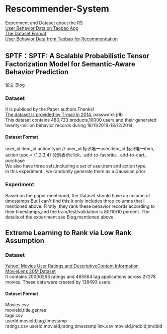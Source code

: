 # Rescommender-System
Experiment and Dataset about the RS<br>
[User Behavior Data on Taobao App](https://tianchi.aliyun.com/datalab/dataSet.html?spm=5176.100073.0.0.16ca3ea7n771BU&dataId=46)<br>
[The Dataset Format](https://tianchi.aliyun.com/competition/information.htm?spm=5176.100067.5678.2.2f7378f6K40P0t&raceId=1)<br>
[User Behavior Data from Taobao for Recommendation](https://tianchi.aliyun.com/datalab/dataSet.html?spm=5176.100073.0.0.740b3ea7jTKRA1&dataId=649)
## SPTF：SPTF: A Scalable Probabilistic Tensor Factorization Model for Semantic-Aware Behavior Prediction
[论文](https://ieeexplore.ieee.org/document/8215531)
[Blog](https://statusrank.xyz/2018/11/14/SPTF/)<br>
### Dataset
  It is publiced by the Paper authors.Thanks!<br>
  [The dataset is provided by T-mall in 2014.]( http://pan.baidu.com/s/1mhQ0ifQ)  password: jrlb <br>
  This dataset contains 480,723 products,10000 users and their generated twenty-million behavior records during 18/11/2014-18/12/2014.
  #### Dataset Format
   user_id item_id action type  // user_id 标识唯一user,item_id 标识唯一item, action type  = {1,2,3,4} 分别表示click、add-to-favorite、add-to-cart、purchase  
   We also have three sets,including a set of user,item and action type.<br>
   In this experiment , we randomly generate them as a Gaussian prior.<br>
### Experiment
  Based on the paper mentioned, the Dataset should have an column of timestamps.But I can't find this.It only includes three columns that I mentioned above.
  Firstly ,they rank these behavior records according to their timestamps,and the train/test/validation is 80/10/10 percent.
  The details of the experiment see Blog,mentioned above.

## Extreme Learning to Rank via Low Rank Assumption
### Dataset
  [Yahoo! Movies User Ratings and DescriptiveContent Information ](https://webscope.sandbox.yahoo.com/catalog.php?datatype=r)<br>
  [ MovieLens 20M Dataset](https://grouplens.org/datasets/movielens/)<br>
  It contains 20000263 ratings and 465564 tag applications across 27278 movies. These data were created by 138493 users.
  #### Dataset Format 
  Movies.csv<br>
    movieId,title,genres<br>
  tags.csv<br>
    userId,movieId,tag,timestamp<br>
  ratings.csv
    userId,movieId,rating,timestamp
  link.csv
    movieId,imdbId,tmdbId

